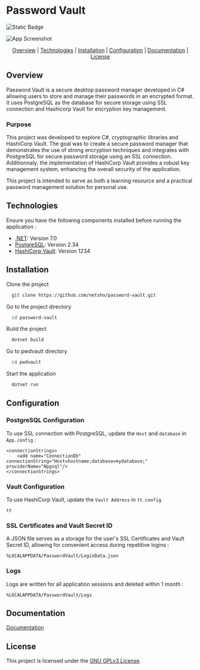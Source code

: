
# Password Vault
![Static Badge](https://img.shields.io/badge/In_development-blue)


![App Screenshot](https://via.placeholder.com/468x300?text=App+Screenshot+Here)<p align="center">
[Overview](#overview) |
[Technologies](#technologies) |
[Installation](#installation) |
[Configuration](#configuration) |
[Documentation](#documentation) |
[License](#license)
</p>

## Overview

Password Vault is a secure desktop password manager developed in C# allowing users to store and manage their passwords in an encrypted format. It uses PostgreSQL as the database for secure storage using SSL connection and Hashicorp Vault for encryption key management.

### Purpose

This project was developed to explore C#, cryptographic libraries and HashiCorp Vault. The goal was to create a secure password manager that demonstrates the use of strong encryption techniques and integrates with PostgreSQL for secure password storage using an SSL connection. Additionnaly, the implementation of HashiCorp Vault provides a robust key management system, enhancing the overall security of the application.

This project is intended to serve as both a learning resource and a practical password management solution for personal use.





## Technologies

Ensure you have the following components installed before running the application :

* [.NET](https://example.com): Version 7.0
* [PostgreSQL](https://example.com): Version 2.34
* [HashiCorp Vault](https://example.com): Version 1234
## Installation

Clone the project

```bash
  git clone https://github.com/netsho/password-vault.git
```

Go to the project directory

```bash
  cd password-vault
```

Build the project

```bash
  dotnet build
```

Go to pwdvault directory

```bash
  cd pwdvault
```

Start the application

```bash
  dotnet run
```
## Configuration

### PostgreSQL Configuration
To use SSL connection with PostgreSQL, update the `Host` and `database` in `App.config` : 

```
<connectionStrings>
	<add name="ConnectionDb" connectionString="Host=hostname;database=mydatabase;" providerName="Npgsql"/>
</connectionStrings>
```
### Vault Configuration

To use HashiCorp Vault, update the `Vault Address` in `tt.config`

```
tt
```

### SSL Certificates and Vault Secret ID

A JSON file serves as a storage for the user's SSL Certificates and Vault Secret ID, allowing for convenient access during repetitive logins :

```
%LOCALAPPDATA/PasswordVault/LoginData.json
```

### Logs

Logs are written for all application sessions and deleted within 1 month :

```
%LOCALAPPDATA/PasswordVault/Logs
```

## Documentation

[Documentation](https://github.com/netsho/password-vault/wiki)


## License

This project is licensed under the [GNU GPLv3 License](https://choosealicense.com/licenses/gpl-3.0/).

